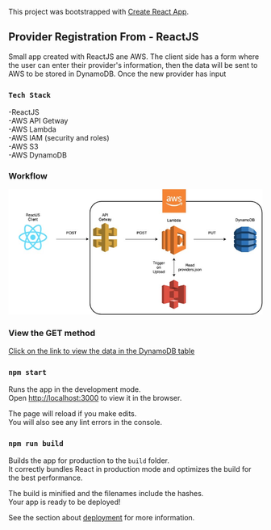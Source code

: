 This project was bootstrapped with [Create React App](https://github.com/facebook/create-react-app).

## Provider Registration From - ReactJS

Small app created with ReactJS ane AWS. The client side has a form where the user can enter their provider's information, then the data will be sent to AWS to be stored in DynamoDB. Once the new provider has input

### `Tech Stack`

-ReactJS<br>
-AWS API Getway<br>
-AWS Lambda<br>
-AWS IAM (security and roles)<br>
-AWS S3<br>
-AWS DynamoDB<br>

### Workflow

<img src="./providers-react.jpeg">

### View the GET method

[Click on the link to view the data in the DynamoDB table](https://p2pqluc1s5.execute-api.us-east-1.amazonaws.com/providers-api/providers)

### `npm start`

Runs the app in the development mode.<br>
Open [http://localhost:3000](http://localhost:3000) to view it in the browser.

The page will reload if you make edits.<br>
You will also see any lint errors in the console.

### `npm run build`

Builds the app for production to the `build` folder.<br>
It correctly bundles React in production mode and optimizes the build for the best performance.

The build is minified and the filenames include the hashes.<br>
Your app is ready to be deployed!

See the section about [deployment](https://facebook.github.io/create-react-app/docs/deployment) for more information.
